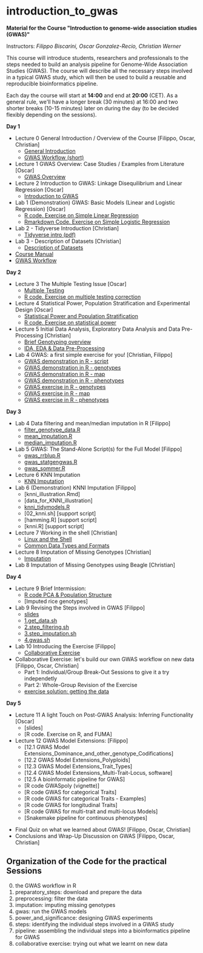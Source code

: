 # introduction_to_gwas

**Material for the Course "Introduction to genome-wide association studies (GWAS)"**

Instructors: *Filippo Biscarini, Oscar Gonzalez-Recio, Christian Werner*

This course will introduce students, researchers and professionals to the steps needed to build an analysis pipeline for Genome-Wide Association Studies (GWAS). The course will describe all the necessary steps involved in a typical GWAS study, which will then be used to build a reusable and reproducible bioinformatics pipeline.

Each day the course will start at **14:00** and end at **20:00** (CET).
As a general rule, we'll have a longer break (30 minutes) at 16:00 and two shorter breaks (10-15 minutes) later on during the day (to be decided flexibly depending on the sessions).  

<!-- timetable: [here](https://docs.google.com/spreadsheets/d/1Cy8vBD6I_no8UPzYPU9bz7ASWyI3bc4Y9vcdr5S1TBw/edit#gid=0) -->

**Day 1**

- Lecture 0	General Introduction / Overview of the Course [Filippo, Oscar, Christian]
    - [General Introduction](slides/0_General_introduction.pdf)
    - [GWAS Workflow (short)](slides/GWAS_workflow_short.pdf)
- Lecture 1	GWAS Overview: Case Studies / Examples from Literature [Oscar]
    - [GWAS Overview](slides/1_GWAS_overview.pdf)
- Lecture 2	Introduction to GWAS: Linkage Disequilibrium and Linear Regression [Oscar]
    - [Introduction to GWAS](slides/2_Introduction_to_GWAS.pdf)
- Lab 1 (Demonstration) GWAS: Basic Models (Linear and Logistic Regression) [Oscar]
    - [R code. Exercise on Simple Linear Regression](basic_model/1.Basis_of_linear_regression.R)
    - [Rmarkdown Code. Exercise on Simple Logistic Regression](basic_model/2.exercise.Basis_of_logistic_regression.Rmd)
- Lab 2 - Tidyverse Introduction [Christian]
    - [Tidyverse intro (pdf)](slides/Tidyverse_Intro.pdf)
- Lab 3 - Description of Datasets [Christian]
    - [Description of Datasets](slides/Description_of_data.pdf)
 - [Course Manual](slides/gwas_manual.pdf)
 - [GWAS Workflow](slides/GWAS_workflow.pdf)


**Day 2**

- Lecture 3 The Multiple Testing Issue [Oscar]
    - [Multiple Testing](slides/3_Multiple_testing.pdf)
    - [R code. Exercise on multiple testing correction](5.power_and_significance/MultipleTestingCorrection.R)
- Lecture 4 Statistical Power, Population Stratification and Experimental Design [Oscar] 
    - [Statistical Power and Population Stratification](slides/4_Experimental_design.pdf)
    - [R code. Exercise on statistical power](5.power_and_significance/StatisticalPower_exercise.R)
- Lecture 5 Initial Data Analysis, Exploratory Data Analysis and Data Pre-Processing [Christian]
    - [Brief Genotyping overview](slides/5_1_Genotyping.pdf)
    - [IDA, EDA & Data Pre-Processing](slides/5_2_Data_pre-processing.pdf)
- Lab 4 GWAS: a first simple exercise for you! [Christian, Filippo]
    - [GWAS demonstration in R - script](0.r_scripts/GWAS_demo.R)
    - [GWAS demonstration in R - genotypes](example_data/genotypes_demo.csv)
    - [GWAS demonstration in R - map](example_data/map_demo.csv)
    - [GWAS demonstration in R - phenotypes](example_data/phenotypes_demo.csv)
    - [GWAS exercise in R - genotypes](example_data/genotypes_fruit_sim.csv)
    - [GWAS exercise in R - map](example_data/map_fruit_sim.csv)
    - [GWAS exercise in R - phenotypes](example_data/phenotypes_fruit_sim.csv)

**Day 3**

- Lab 4 Data filtering and mean/median imputation in R [Filippo]
    - [filter_genotype_data.R](0.r_scripts/filter_genotype_data.R)
    - [mean_imputation.R](0.r_scripts/mean_imputation.R)
    - [median_imputation.R](0.r_scripts/median_imputation.R)
- Lab 5 GWAS: The Stand-Alone Script(s) for the Full Model [Filippo]
    - [gwas_rrblup.R](4.gwas/gwas_rrblup.R)
    - [gwas_statgengwas.R](4.gwas/gwas_statgengwas.R)
    - [gwas_sommer.R](4.gwas/gwas_sommer.R)
- Lecture 6 KNN Imputation 
    - [KNN Imputation](slides/6.KNN_imputation.pdf)
- Lab 6 (Demonstration) KNNI Imputation [Filippo]
    - [knni_illustration.Rmd]<!--(3.imputation/knni_illustration.Rmd)-->
    - [data_for_KNNI_illustration]<!--(model_extensions_data/GenRiz44.txt)-->
    - [knni_tidymodels.R](3.imputation/knni_tidymodels.R)
    - [02_knni.sh]<!--(3.imputation/02_knni.sh)--> [support script]
    - [hamming.R]<!--(3.imputation/hamming.R)--> [support script]
    - [knni.R]<!--(3.imputation/knni.R)--> [support script]
- Lecture 7 Working in the shell [Christian]
    - [Linux and the Shell](slides/7_1_Linux_intro.pdf)
    - [Common Data Types and Formats](slides/7_2_data_formats.pdf)
- Lecture 8	Imputation of Missing Genotypes [Christian]
    - [Imputation](slides/8_Imputation.pdf)
- Lab 8 Imputation of Missing Genotypes using Beagle [Christian]


**Day 4**
- Lecture 9 Brief Intermission:
    - [R code PCA & Population Structure](4.gwas/PCA_screeplots.R)
    - [Imputed rice genotypes]<!--(4.gwas/rice_imputed.raw)-->
- Lab 9 Revising the Steps involved in GWAS [Filippo]
    - [slides](slides/9.Revising_the_steps.pdf)
    - [1.get_data.sh](6.steps/1.get_data.sh)
    - [2.step_filtering.sh](6.steps/2.step_filtering.sh)
    - [3.step_imputation.sh](6.steps/3.step_imputation.sh)
    - [4.gwas.sh](6.steps/4.gwas.sh)
- Lab 10 Introducing the Exercise [Filippo]
    - [Collaborative Exercise](slides/9.1.Collaborative_exercise.pdf)
- Collaborative Exercise: let's build our own GWAS workflow on new data [Filippo, Oscar, Christian]
    - Part 1: Individual/Group Break-Out Sessions to give it a try independetly
    - Part 2: Whole-Group Revision of the Exercise
    - [exercise solution: getting the data](8.collaborative_exercise/1.get_data.sh)
    
**Day 5**

- Lecture 11 A light Touch on Post-GWAS Analysis: Inferring Functionality [Oscar]
    - [slides]<!--(slides/Functional_Analysis.pdf)-->
    - [R code. Exercise on R, and FUMA]<!--(functional_analysis/getGenesFromSNP.R)-->
- Lecture 12 GWAS Model Extensions: [Filippo]
    - [12.1 GWAS Model Extensions_Dominance_and_other_genotype_Codifications]<!--(slides/12.1.GWAS_model_extensions_genotype_codification.pdf)-->
    - [12.2 GWAS Model Extensions_Polyploids]<!--(slides/12_2_GWAS_model_extensions_polyploids.pdf)-->
    - [12.3 GWAS Model Extensions_Trait_Types]<!--(slides/12.3_GWAS_model_extensions_trait_type.pdf)-->
    - [12.4 GWAS Model Extensions_Multi-Trait-Locus, software]<!--(slides/12.4.GWAS_model_extensions_multi_trait_and_locus.pdf)-->
    - [12.5 A bioinformatic pipeline for GWAS]<!--(slides/12.5_A_bioinformatic_pipeline_for_GWAS.pdf)-->
    - [R code GWASpoly (vignette)]<!--(slides/GWASpoly_vignette.pdf)-->
    - [R code GWAS for categorical Traits]<!--(model_extensions/1.categorical_gwas.Rmd)-->
    - [R code GWAS for categorical Traits - Examples]<!--(model_extensions/2.categorical_gwas_example.Rmd)-->
    - [R code GWAS for longitudinal Traits]<!--(model_extensions/3.longitudinal_gwas.Rmd)-->
    - [R code GWAS for multi-trait and multi-locus Models]
    - [Snakemake pipeline for continuous phenotypes]<!--(model_extensions/3.longitudinal_gwas.Rmd)-->

<!-- - Lecture 13 A Glimpse on ROH-based Alternative [Filippo, optional]
    - [ROH-based and Resampling Methods as alternative Approaches]
    - [Other gene actions](slides/13.1.GWAS_model_extensions_genotype_codification.pdf)-->
- Final Quiz on what we learned about GWAS! [Filippo, Oscar, Christian]
- Conclusions and Wrap-Up Discussion on GWAS [Filippo, Oscar, Christian]

## Organization of the Code for the practical Sessions

0. the GWAS workflow in R
1. preparatory_steps: download and prepare the data
2. preprocessing: filter the data
3. imputation: imputing missing genotypes
4. gwas: run the GWAS models
5. power_and_significance: designing GWAS experiments
6. steps: identifying the individual steps involved in a GWAS study
7. pipeline: assembling the individual steps into a bioinformatics pipeline for GWAS
8. collaborative exercise: trying out what we learnt on new data
